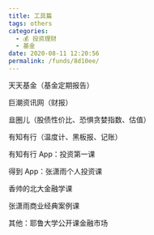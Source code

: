 ```yaml
---
title: 工具篇
tags: others
categories: 
  - 💰 投资理财
  - 基金
date: 2020-08-11 12:20:56
permalink: /funds/8d10ee/
---
```


天天基金（基金定期报告）

巨潮资讯网（财报）

韭圈儿（股债性价比、恐惧贪婪指数、估值）

有知有行（温度计、黑板报、记账）

有知有行 App：投资第一课 

得到 App：张潇雨个人投资课

香帅的北大金融学课

张潇雨商业经典案例课

其他：耶鲁大学公开课金融市场
